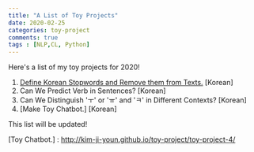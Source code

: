 ```yaml
---
title: "A List of Toy Projects"
date: 2020-02-25
categories: toy-project
comments: true
tags : [NLP,CL, Python]
---
```


Here's a list of my toy projects for 2020!   
1. [Define Korean Stopwords and Remove them from Texts.] \[Korean\]
2. Can We Predict Verb in Sentences? \[Korean\]
3. Can We Distinguish 'ㅜ' or 'ㅠ' and 'ㅋ' in Different Contexts? \[Korean\]
4. [Make Toy Chatbot.]  \[Korean\]


This list will be updated!


[Define Korean Stopwords and Remove them from Texts.]: https://kim-ji-youn.github.io/toy-project/toy-project-1/
[Toy Chatbot.] : http://kim-ji-youn.github.io/toy-project/toy-project-4/
